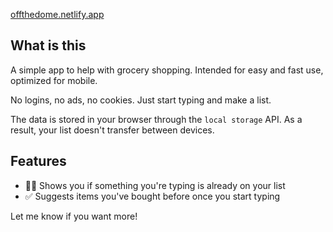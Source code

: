 [offthedome.netlify.app](https://offthedome.netlify.app/)

## What is this
A simple app to help with grocery shopping. Intended for easy and fast use, optimized for mobile.

No logins, no ads, no cookies. Just start typing and make a list.

The data is stored in your browser through the `local storage` API. As a result, your list doesn't transfer between devices.

## Features
* 👍🏿 Shows you if something you're typing is already on your list
* ✅ Suggests items you've bought before once you start typing

Let me know if you want more!

